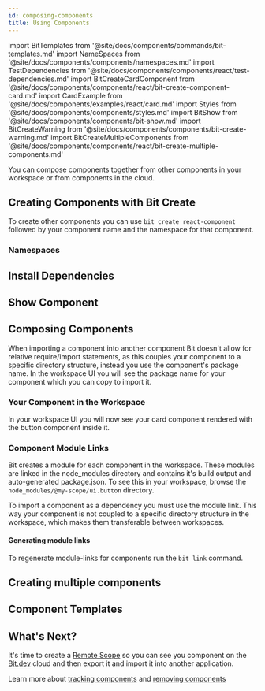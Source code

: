 ```yaml
---
id: composing-components
title: Using Components
---
```


import BitTemplates from '@site/docs/components/commands/bit-templates.md'
import NameSpaces from '@site/docs/components/components/namespaces.md'
import TestDependencies from '@site/docs/components/components/react/test-dependencies.md'
import BitCreateCardComponent from '@site/docs/components/components/react/bit-create-component-card.md'
import CardExample from '@site/docs/components/examples/react/card.md'
import Styles from '@site/docs/components/components/styles.md'
import BitShow from '@site/docs/components/components/bit-show.md'
import BitCreateWarning from '@site/docs/components/components/bit-create-warning.md'
import BitCreateMultipleComponents from '@site/docs/components/components/react/bit-create-multiple-components.md'

You can compose components together from other components in your workspace or from components in the cloud.

## Creating Components with Bit Create

To create other components you can use `bit create react-component` followed by your component name and the namespace for that component.

<BitCreateCardComponent />

<Styles />

### Namespaces

<NameSpaces />

## Install Dependencies

<TestDependencies />

## Show Component

<BitShow />

## Composing Components

When importing a component into another component Bit doesn't allow for relative require/import statements, as this couples your component to a specific directory structure, instead you use the component's package name. In the workspace UI you will see the package name for your component which you can copy to import it.

<CardExample />

### Your Component in the Workspace

In your workspace UI you will now see your card component rendered with the button component inside it.

### Component Module Links

Bit creates a module for each component in the workspace. These modules are linked in the node_modules directory and contains it's build output and auto-generated package.json. To see this in your workspace, browse the `node_modules/@my-scope/ui.button` directory.

To import a component as a dependency you must use the module link. This way your component is not coupled to a specific directory structure in the workspace, which makes them transferable between workspaces.

#### Generating module links

To regenerate module-links for components run the `bit link` command.

## Creating multiple components

<BitCreateMultipleComponents />

<BitCreateWarning />

## Component Templates

<BitTemplates />

## What's Next?

It's time to create a [Remote Scope](remote-scope) so you can see you component on the [Bit.dev](https://bit.dev) cloud and then export it and import it into another application.

Learn more about [tracking components](/building-with-bit/tracking-components) and [removing components](building-with-bit/removing-components)
